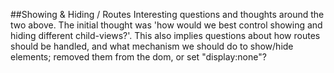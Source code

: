 ##Showing & Hiding / Routes
Interesting questions and thoughts around the two above. The initial thought was 'how would we best
control showing and hiding different child-views?'. This also implies questions about how routes
should be handled, and what mechanism we should do to show/hide elements; removed them from the dom, or set "display:none"?


